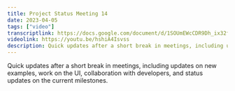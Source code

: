 ```yaml
---
title: Project Status Meeting 14
date: 2023-04-05
tags: ["video"]
transcriptlink: https://docs.google.com/document/d/1SOUmEWcCDR9Dh_ix32fwdjisX1eJ45__IX1C1kDosHI/edit?usp=sharing
videolink: https://youtu.be/hshiA4Isvss
description: Quick updates after a short break in meetings, including updates on new examples, work on the UI, collaboration with developers, and status updates on the current milestones.
---
```


Quick updates after a short break in meetings, including updates on new examples, work on the UI, collaboration with developers, and status updates on the current milestones.
